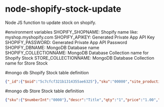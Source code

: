 # node-shopify-stock-update
Node JS function to update stock on shopify. 

#environment variables
SHOPIFY_SHOPNAME: Shopify name like: myshop.myshopify.com
SHOPIFY_APIKEY: Generated Private App API Key
SHOPIFY_PASSWORD: Generated Private App API Password
SHOPIFY_DBNAME: MongoDB Database name
SHOPIFY_COLLECTIONNAME: MongoDB Database Collection name for Shopify Stock
STORE_COLLECTIONNAME: MongoDB Database Collection name for Store Stock

#mongo db Shopify Stock table definition
```json
{"_id":{"$oid":"5c7cfcf321b1314355ae6325"},"sku":"00000","site_productid":{"$numberDouble":"0000000"},"site_variantid":{"$numberDouble":"000000"},"site_inventoryid":{"$numberDouble":"000000"},"product_title":"Product Title","variant_title":"Variant Title","site_price":"999.90","site_compareprice":"999.90","site_stock":{"$numberInt":"1"},"store_price":"899.90","store_promo":"899.90","store_stock":{"$numberInt":"1"},"status":"SHOPIFY"}
```
#mongo db Store Stock table definition
```json
{"sku":{"$numberInt":"0000"},"descr":"Title","qty":"1","price":"1.00","promo":"0.00"}
```
